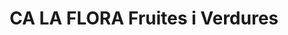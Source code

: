 ---
title: "CA LA FLORA Fruites i Verdures"
url: /torrelles-de-llobregat/ca-la-flora-fruites-i-verdures/
shop: frutería
---
